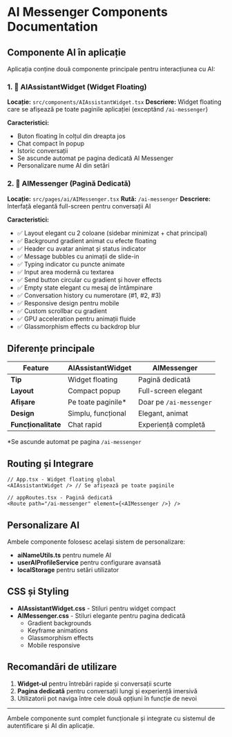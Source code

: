 # AI Messenger Components Documentation

## Componente AI în aplicație

Aplicația conține două componente principale pentru interacțiunea cu AI:

### 1. 🎯 **AIAssistantWidget** (Widget Floating)

**Locație:** `src/components/AIAssistantWidget.tsx`
**Descriere:** Widget floating care se afișează pe toate paginile aplicației (exceptând `/ai-messenger`)

**Caracteristici:**

- Buton floating în colțul din dreapta jos
- Chat compact în popup
- Istoric conversații
- Se ascunde automat pe pagina dedicată AI Messenger
- Personalizare nume AI din setări

### 2. 🚀 **AIMessenger** (Pagină Dedicată)

**Locație:** `src/pages/ai/AIMessenger.tsx`
**Rută:** `/ai-messenger`
**Descriere:** Interfață elegantă full-screen pentru conversații AI

**Caracteristici:**

- ✅ Layout elegant cu 2 coloane (sidebar minimizat + chat principal)
- ✅ Background gradient animat cu efecte floating
- ✅ Header cu avatar animat și status indicator
- ✅ Message bubbles cu animații de slide-in
- ✅ Typing indicator cu puncte animate
- ✅ Input area modernă cu textarea
- ✅ Send button circular cu gradient și hover effects
- ✅ Empty state elegant cu mesaj de întâmpinare
- ✅ Conversation history cu numerotare (#1, #2, #3)
- ✅ Responsive design pentru mobile
- ✅ Custom scrollbar cu gradient
- ✅ GPU acceleration pentru animații fluide
- ✅ Glassmorphism effects cu backdrop blur

## Diferențe principale

| Feature             | AIAssistantWidget   | AIMessenger             |
| ------------------- | ------------------- | ----------------------- |
| **Tip**             | Widget floating     | Pagină dedicată         |
| **Layout**          | Compact popup       | Full-screen elegant     |
| **Afișare**         | Pe toate paginile\* | Doar pe `/ai-messenger` |
| **Design**          | Simplu, funcțional  | Elegant, animat         |
| **Funcționalitate** | Chat rapid          | Experiență completă     |

\*Se ascunde automat pe pagina `/ai-messenger`

## Routing și Integrare

```tsx
// App.tsx - Widget floating global
<AIAssistantWidget /> // Se afișează pe toate paginile

// appRoutes.tsx - Pagină dedicată
<Route path="/ai-messenger" element={<AIMessenger />} />
```

## Personalizare AI

Ambele componente folosesc același sistem de personalizare:

- **aiNameUtils.ts** pentru numele AI
- **userAIProfileService** pentru configurare avansată
- **localStorage** pentru setări utilizator

## CSS și Styling

- **AIAssistantWidget.css** - Stiluri pentru widget compact
- **AIMessenger.css** - Stiluri elegante pentru pagina dedicată
  - Gradient backgrounds
  - Keyframe animations
  - Glassmorphism effects
  - Mobile responsive

## Recomandări de utilizare

1. **Widget-ul** pentru întrebări rapide și conversații scurte
2. **Pagina dedicată** pentru conversații lungi și experiență imersivă
3. Utilizatorii pot naviga între cele două opțiuni în funcție de nevoi

---

Ambele componente sunt complet funcționale și integrate cu sistemul de autentificare și AI din aplicație.
